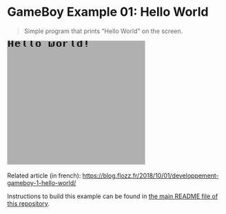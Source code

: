 # GameBoy Example 01: Hello World

> Simple program that prints "Hello World" on the screen.

![Hello World Screenshot](gameboy-example-hello-world-screenshot.png)

Related article (in french): https://blog.flozz.fr/2018/10/01/developpement-gameboy-1-hello-world/

Instructions to build this example can be found in [the main README file of this repository](../#compiling-examples).
